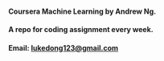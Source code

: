 #### Coursera Machine Learning by Andrew Ng.
#### A repo for coding assignment every week.
#### Email: lukedong123@gmail.com

